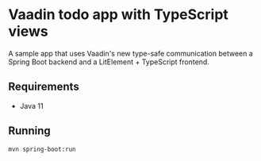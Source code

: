 # Vaadin todo app with TypeScript views 

A sample app that uses Vaadin's new type-safe communication between a Spring Boot backend and a LitElement + TypeScript frontend.

## Requirements

* Java 11

## Running

```
mvn spring-boot:run
``` 